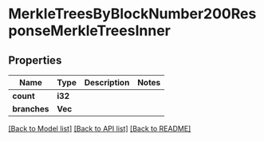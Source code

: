 # MerkleTreesByBlockNumber200ResponseMerkleTreesInner

## Properties

Name | Type | Description | Notes
------------ | ------------- | ------------- | -------------
**count** | **i32** |  | 
**branches** | **Vec<String>** |  | 

[[Back to Model list]](../README.md#documentation-for-models) [[Back to API list]](../README.md#documentation-for-api-endpoints) [[Back to README]](../README.md)


